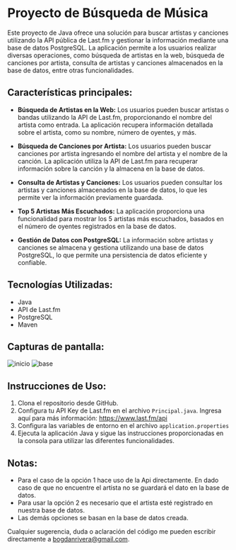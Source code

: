 # Proyecto de Búsqueda de Música

Este proyecto de Java ofrece una solución para buscar artistas y canciones utilizando la API pública de Last.fm y gestionar la información mediante una base de datos PostgreSQL. La aplicación permite a los usuarios realizar diversas operaciones, como búsqueda de artistas en la web, búsqueda de canciones por artista, consulta de artistas y canciones almacenados en la base de datos, entre otras funcionalidades.

## Características principales:

- **Búsqueda de Artistas en la Web:** Los usuarios pueden buscar artistas o bandas utilizando la API de Last.fm, proporcionando el nombre del artista como entrada. La aplicación recupera información detallada sobre el artista, como su nombre, número de oyentes, y más.

- **Búsqueda de Canciones por Artista:** Los usuarios pueden buscar canciones por artista ingresando el nombre del artista y el nombre de la canción. La aplicación utiliza la API de Last.fm para recuperar información sobre la canción y la almacena en la base de datos.

- **Consulta de Artistas y Canciones:** Los usuarios pueden consultar los artistas y canciones almacenados en la base de datos, lo que les permite ver la información previamente guardada.

- **Top 5 Artistas Más Escuchados:** La aplicación proporciona una funcionalidad para mostrar los 5 artistas más escuchados, basados en el número de oyentes registrados en la base de datos.

- **Gestión de Datos con PostgreSQL:** La información sobre artistas y canciones se almacena y gestiona utilizando una base de datos PostgreSQL, lo que permite una persistencia de datos eficiente y confiable.

## Tecnologías Utilizadas:

- Java
- API de Last.fm
- PostgreSQL
- Maven

## Capturas de pantalla: 
![inicio](https://github.com/BogdanRivera/musicApp-Java/assets/121648408/34f4ef54-2d5d-4a27-8a17-9b9c680523c0)
![base](https://github.com/BogdanRivera/musicApp-Java/assets/121648408/3bb82f2d-5d22-4c6e-97e7-a8dfb639ab34)

## Instrucciones de Uso:

1. Clona el repositorio desde GitHub.
2. Configura tu API Key de Last.fm en el archivo `Principal.java`. Ingresa aquí para más información: https://www.last.fm/api
3. Configura las variables de entorno en el archivo `application.properties`
4. Ejecuta la aplicación Java y sigue las instrucciones proporcionadas en la consola para utilizar las diferentes funcionalidades.

## Notas: 
- Para el caso de la opción 1 hace uso de la Api directamente. En dado caso de que no encuentre el artista no se guardará el dato en la base de datos.
- Para usar la opción 2 es necesario que el artista esté registrado en nuestra base de datos.
- Las demás opciones se basan en la base de datos creada. 

Cualquier sugerencia, duda o aclaración del código me pueden escribir directamente a bogdanrivera@gmail.com. 
